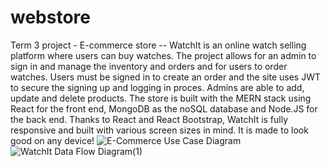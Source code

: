 # webstore
Term 3 project -  E-commerce store -- 
WatchIt is an online watch selling platform where users can buy watches. The project allows for an admin to sign in and manage the inventory and orders and for users to order watches.
Users must be signed in to create an order and the site uses JWT to secure the signing up and logging in proces. Admins are able to add, update and delete products.
The store is built with the MERN stack using React for the front end, MongoDB as the noSQL database and Node.JS for the back end.
Thanks to React and React Bootstrap, WatchIt is fully responsive and built with various screen sizes in mind. It is made to look good on any device!
![E-Commerce Use Case Diagram](https://github.com/Rynoo1/webstore/assets/113459210/0108f632-d403-4d3f-aa94-e0639af7c319)
![WatchIt Data Flow Diagram(1)](https://github.com/Rynoo1/webstore/assets/113459210/23055428-80e5-454f-9a76-d805da1401cd)

